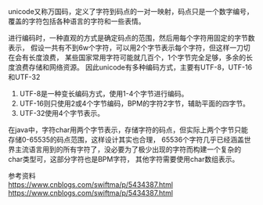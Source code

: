 unicode又称万国码，定义了字符到码点的一对一映射，码点只是一个数字编号，覆盖的字符包括各种语言的字符和一些表情。

进行编码时，一种直观的方式是确定码点的范围，然后用每个字符用固定的字节数表示，
假设一共有不到6w个字符，可以用2个字节表示每个字符，但这样一刀切在会有长度浪费，
某些国家常用字符可能就几百个，1个字节完全足够，多余的长度浪费存储和网络资源。
因此unicode有多种编码方式，主要有UTF-8，UTF-16和UTF-32

1. UTF-8是一种变长编码方式，使用1-4个字节进行编码。
2. UTF-16则只使用2或4个字节编码，BPM的字符2字节，辅助平面的四字节。
3. UTF-32使用4个字节表示。

在java中，字符char用两个字节表示，存储字符的码点，但实际上两个字节只能存储0-65535的码点范围，这样设计其实也合理，
65536个字符几乎已经涵盖世界主流语言用到的所有字符了，没必要为了极少出现的字符而构建一个复杂的char类型可，这部分字符也是BPM字符，
其他字符需要使用char数组表示。

参考资料<br>
https://www.cnblogs.com/swiftma/p/5434387.html
https://www.cnblogs.com/swiftma/p/5434387.html